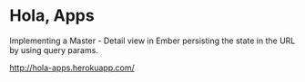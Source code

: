 # Hola, Apps

Implementing a Master - Detail view in Ember persisting the state in the URL by using query params.

http://hola-apps.herokuapp.com/
